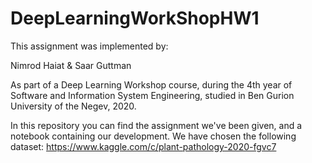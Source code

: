 # DeepLearningWorkShopHW1

This assignment was implemented by:

Nimrod Haiat & Saar Guttman

As part of a Deep Learning Workshop course, during the 4th year of Software and Information System Engineering, studied in Ben Gurion University of the Negev, 2020.

In this repository you can find the assignment we've been given, and a notebook containing our development.
We have chosen the following dataset: https://www.kaggle.com/c/plant-pathology-2020-fgvc7
